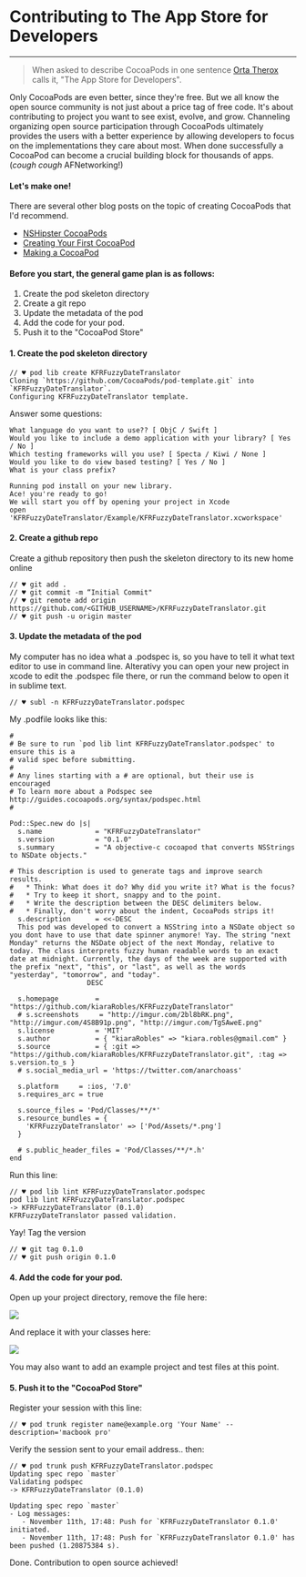 # Contributing to The App Store for Developers
---

> When asked to describe CocoaPods in one sentence [Orta Therox](https://twitter.com/orta) calls it, 
"The App Store for Developers". 

Only CocoaPods are even better, since they're free. But we all know the open source community is not just about a price tag of free code. It's about contributing to project you want to see exist, evolve, and grow. Channeling organizing open source participation through CocoaPods ultimately provides the users with a better experience by allowing developers to focus on the implementations they care about most. When done successfully a CocoaPod can become a crucial building block for thousands of apps. (*cough cough* AFNetworking!)

#### Let's make one!

There are several other blog posts on the topic of creating CocoaPods that I'd recommend. 
- [NSHipster CocoaPods](http://nshipster.com/cocoapods/)
- [Creating Your First CocoaPod](http://code.tutsplus.com/tutorials/creating-your-first-cocoapod--cms-24332)
- [Making a CocoaPod](https://guides.cocoapods.org/making/making-a-cocoapod.html)


#### Before you start, the general game plan is as follows:
1. Create the pod skeleton directory
2. Create a git repo
3. Update the metadata of the pod
4. Add the code for your pod.
5. Push it to the "CocoaPod Store"

#### 1. Create the pod skeleton directory
    // ♥ pod lib create KFRFuzzyDateTranslator
    Cloning `https://github.com/CocoaPods/pod-template.git` into `KFRFuzzyDateTranslator`.
    Configuring KFRFuzzyDateTranslator template.

Answer some questions:

    What language do you want to use?? [ ObjC / Swift ]
    Would you like to include a demo application with your library? [ Yes / No ]
    Which testing frameworks will you use? [ Specta / Kiwi / None ]
    Would you like to do view based testing? [ Yes / No ]
    What is your class prefix?

    Running pod install on your new library.
    Ace! you're ready to go!
    We will start you off by opening your project in Xcode
    open 'KFRFuzzyDateTranslator/Example/KFRFuzzyDateTranslator.xcworkspace'

#### 2. Create a github repo
    
Create a github repository then push the skeleton directory to its new home online
    
    // ♥ git add .
    // ♥ git commit -m “Initial Commit"
    // ♥ git remote add origin https://github.com/<GITHUB_USERNAME>/KFRFuzzyDateTranslator.git
    // ♥ git push -u origin master

#### 3. Update the metadata of the pod

My computer has no idea what a .podspec is, so you have to tell it what text editor to use in command line. Alterativy you can open your new project in xcode to edit the .podspec file there, or run the command below to open it in sublime text.

    // ♥ subl -n KFRFuzzyDateTranslator.podspec
    
My .podfile looks like this:

    #
    # Be sure to run `pod lib lint KFRFuzzyDateTranslator.podspec' to ensure this is a
    # valid spec before submitting.
    #
    # Any lines starting with a # are optional, but their use is encouraged
    # To learn more about a Podspec see http://guides.cocoapods.org/syntax/podspec.html
    #
    
    Pod::Spec.new do |s|
      s.name             = "KFRFuzzyDateTranslator"
      s.version          = "0.1.0"
      s.summary          = "A objective-c cocoapod that converts NSStrings to NSDate objects."

    # This description is used to generate tags and improve search results.
    #   * Think: What does it do? Why did you write it? What is the focus?
    #   * Try to keep it short, snappy and to the point.
    #   * Write the description between the DESC delimiters below.
    #   * Finally, don't worry about the indent, CocoaPods strips it!  
      s.description      = <<-DESC 
      This pod was developed to convert a NSString into a NSDate object so you dont have to use that date spinner anymore! Yay. The string "next Monday" returns the NSDate object of the next Monday, relative to today. The class interprets fuzzy human readable words to an exact date at midnight. Currently, the days of the week are supported with the prefix "next", "this", or "last", as well as the words "yesterday", "tomorrow", and "today".
                       DESC

      s.homepage         = "https://github.com/kiaraRobles/KFRFuzzyDateTranslator"
      # s.screenshots     = "http://imgur.com/2bl8bRK.png", "http://imgur.com/4S8B91p.png", "http://imgur.com/TgSAweE.png"
      s.license          = 'MIT'
      s.author           = { "kiaraRobles" => "kiara.robles@gmail.com" }
      s.source           = { :git =>     "https://github.com/kiaraRobles/KFRFuzzyDateTranslator.git", :tag => s.version.to_s }
      # s.social_media_url = 'https://twitter.com/anarchoass'

      s.platform     = :ios, '7.0'
      s.requires_arc = true

      s.source_files = 'Pod/Classes/**/*'
      s.resource_bundles = {
        'KFRFuzzyDateTranslator' => ['Pod/Assets/*.png']
      }

      # s.public_header_files = 'Pod/Classes/**/*.h'
    end
    
Run this line:

    // ♥ pod lib lint KFRFuzzyDateTranslator.podspec
    pod lib lint KFRFuzzyDateTranslator.podspec
    -> KFRFuzzyDateTranslator (0.1.0)
    KFRFuzzyDateTranslator passed validation.
    
Yay! Tag the version

    // ♥ git tag 0.1.0
    // ♥ git push origin 0.1.0

#### 4. Add the code for your pod.

Open up your project directory, remove the file here:

![](http://imgur.com/irqPVeo.png)

And replace it with your classes here:

![](http://imgur.com/3sNTjGJ.png)

You may also want to add an example project and test files at this point.

#### 5. Push it to the "CocoaPod Store"

Register your session with this line:

    // ♥ pod trunk register name@example.org 'Your Name' --description='macbook pro'

Verify the session sent to your email address.. then:

    // ♥ pod trunk push KFRFuzzyDateTranslator.podspec
    Updating spec repo `master`
    Validating podspec
    -> KFRFuzzyDateTranslator (0.1.0)

    Updating spec repo `master`
    - Log messages:
       - November 11th, 17:48: Push for `KFRFuzzyDateTranslator 0.1.0' initiated.
       - November 11th, 17:48: Push for `KFRFuzzyDateTranslator 0.1.0' has been pushed (1.20875384 s).
       

Done. Contribution to open source achieved!
